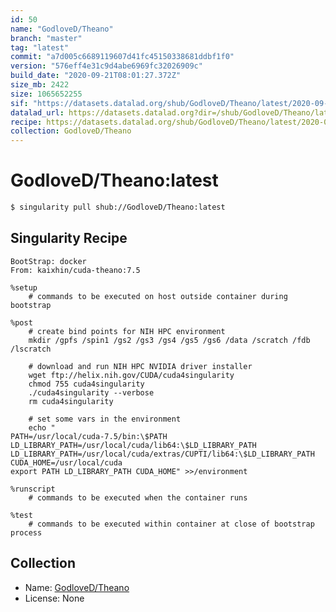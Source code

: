 ```yaml
---
id: 50
name: "GodloveD/Theano"
branch: "master"
tag: "latest"
commit: "a7d005c6689119607d41fc45150338681ddbf1f0"
version: "576eff4e31c9d4abe6969fc32026909c"
build_date: "2020-09-21T08:01:27.372Z"
size_mb: 2422
size: 1065652255
sif: "https://datasets.datalad.org/shub/GodloveD/Theano/latest/2020-09-21-a7d005c6-576eff4e/576eff4e31c9d4abe6969fc32026909c.simg"
datalad_url: https://datasets.datalad.org?dir=/shub/GodloveD/Theano/latest/2020-09-21-a7d005c6-576eff4e/
recipe: https://datasets.datalad.org/shub/GodloveD/Theano/latest/2020-09-21-a7d005c6-576eff4e/Singularity
collection: GodloveD/Theano
---
```


# GodloveD/Theano:latest

```bash
$ singularity pull shub://GodloveD/Theano:latest
```

## Singularity Recipe

```singularity
BootStrap: docker
From: kaixhin/cuda-theano:7.5

%setup
    # commands to be executed on host outside container during bootstrap

%post
    # create bind points for NIH HPC environment
    mkdir /gpfs /spin1 /gs2 /gs3 /gs4 /gs5 /gs6 /data /scratch /fdb /lscratch

    # download and run NIH HPC NVIDIA driver installer
    wget ftp://helix.nih.gov/CUDA/cuda4singularity
    chmod 755 cuda4singularity
    ./cuda4singularity --verbose
    rm cuda4singularity

    # set some vars in the environment
    echo "
PATH=/usr/local/cuda-7.5/bin:\$PATH
LD_LIBRARY_PATH=/usr/local/cuda/lib64:\$LD_LIBRARY_PATH
LD_LIBRARY_PATH=/usr/local/cuda/extras/CUPTI/lib64:\$LD_LIBRARY_PATH
CUDA_HOME=/usr/local/cuda
export PATH LD_LIBRARY_PATH CUDA_HOME" >>/environment
 
%runscript
    # commands to be executed when the container runs
 
%test
    # commands to be executed within container at close of bootstrap process
```

## Collection

 - Name: [GodloveD/Theano](https://github.com/GodloveD/Theano)
 - License: None

